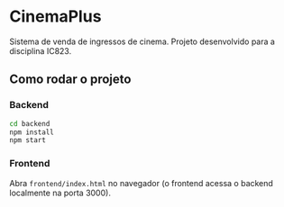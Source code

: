# CinemaPlus

Sistema de venda de ingressos de cinema. Projeto desenvolvido para a disciplina IC823.

## Como rodar o projeto

### Backend
```bash
cd backend
npm install
npm start
```

### Frontend
Abra `frontend/index.html` no navegador (o frontend acessa o backend localmente na porta 3000).
